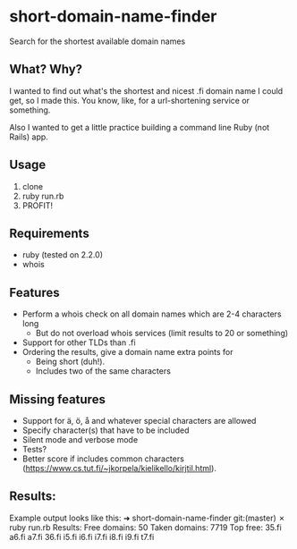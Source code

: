 # short-domain-name-finder
Search for the shortest available domain names

## What? Why?
I wanted to find out what's the shortest and nicest .fi domain name I could get,
so I made this. You know, like, for a url-shortening service or something.

Also I wanted to get a little practice building a command line Ruby (not Rails) app.

## Usage
1. clone
2. ruby run.rb
3. PROFIT!

## Requirements
 * ruby (tested on 2.2.0)
 * whois

## Features
 * Perform a whois check on all domain names which are 2-4 characters long
   * But do not overload whois services (limit results to 20 or something)
 * Support for other TLDs than .fi
 * Ordering the results, give a domain name extra points for
   * Being short (duh!).
   * Includes two of the same characters

## Missing features
* Support for ä, ö, å and whatever special characters are allowed
* Specify character(s) that have to be included
* Silent mode and verbose mode
* Tests?
* Better score if includes common characters (https://www.cs.tut.fi/~jkorpela/kielikello/kirjtil.html).

## Results:
Example output looks like this:
➜  short-domain-name-finder git:(master) ✗ ruby run.rb
Results:
Free domains: 50
Taken domains: 7719
Top free:
35.fi
a6.fi
a7.fi
36.fi
i5.fi
i6.fi
i7.fi
i8.fi
i9.fi
t7.fi
